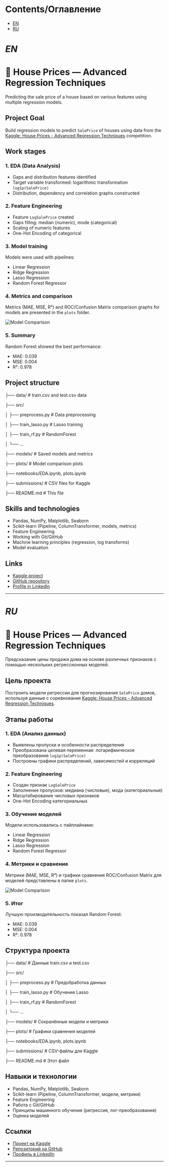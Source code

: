 # Contents/Оглавление

* [EN](#en)
* [RU](#ru)


# *EN*

# 🏡 House Prices — Advanced Regression Techniques

Predicting the sale price of a house based on various features using multiple regression models.

## Project Goal

Build regression models to predict `SalePrice` of houses using data from the [Kaggle: House Prices - Advanced Regression Techniques](https://www.kaggle.com/competitions/house-prices-advanced-regression-techniques) competition.

## Work stages

### 1. EDA (Data Analysis)
- Gaps and distribution features identified
- Target variable transformed: logarithmic transformation `log1p(SalePrice)`
- Distribution, dependency and correlation graphs constructed

### 2. Feature Engineering
- Feature `LogSalePrice` created
- Gaps filling: median (numeric), mode (categorical)
- Scaling of numeric features
- One-Hot Encoding of categorical

### 3. Model training
Models were used with pipelines:
- Linear Regression
- Ridge Regression
- Lasso Regression
- Random Forest Regressor

### 4. Metrics and comparison
Metrics (MAE, MSE, R²) and ROC/Confusion Matrix comparison graphs for models are presented in the `plots` folder.

![Model Comparison](./plots/metrics_comparison.png)

### 5. Summary
Random Forest showed the best performance:
- MAE: 0.039
- MSE: 0.004
- R²: 0.978

## Project structure

├── data/ # train.csv and test.csv data

├── src/

│ ├── preprocess.py # Data preprocessing

│ ├── train_lasso.py # Lasso training

│ ├── train_rf.py # RandomForest

│ └── ...

├── models/ # Saved models and metrics

├── plots/ # Model comparison plots

├── notebooks/EDA.ipynb, plots.ipynb

├── submissions/ # CSV files for Kaggle

├── README.md # This file

## Skills and technologies

- Pandas, NumPy, Matplotlib, Seaborn
- Scikit-learn (Pipeline, ColumnTransformer, models, metrics)
- Feature Engineering
- Working with Git/GitHub
- Machine learning principles (regression, log transforms)
- Model evaluation

## Links

- [Kaggle project](https://www.kaggle.com/...)
- [GitHub repository](https://github.com/...)
- [Profile in LinkedIn](https://www.linkedin.com/in/...)

---

# *RU*

# 🏡 House Prices — Advanced Regression Techniques

Предсказание цены продажи дома на основе различных признаков с помощью нескольких регрессионных моделей.

## Цель проекта

Построить модели регрессии для прогнозирования `SalePrice` домов, используя данные с соревнования [Kaggle: House Prices - Advanced Regression Techniques](https://www.kaggle.com/competitions/house-prices-advanced-regression-techniques).

## Этапы работы

### 1. EDA (Анализ данных)
- Выявлены пропуски и особенности распределения
- Преобразована целевая переменная: логарифмическое преобразование `log1p(SalePrice)`
- Построены графики распределений, зависимостей и корреляций

### 2. Feature Engineering
- Создан признак `LogSalePrice`
- Заполнение пропусков: медиана (числовые), мода (категориальные)
- Масштабирование числовых признаков
- One-Hot Encoding категориальных

### 3. Обучение моделей
Модели использовались с пайплайнами:
- Linear Regression
- Ridge Regression
- Lasso Regression
- Random Forest Regressor

### 4. Метрики и сравнение
Метрики (MAE, MSE, R²) и графики сравнения ROC/Confusion Matrix для моделей представлены в папке `plots`.

![Model Comparison](./plots/metrics_comparison.png)

### 5. Итог
Лучшую производительность показал Random Forest:
- MAE: 0.039
- MSE: 0.004
- R²: 0.978

## Структура проекта

├── data/ # Данные train.csv и test.csv

├── src/

│ ├── preprocess.py # Предобработка данных

│ ├── train_lasso.py # Обучение Lasso

│ ├── train_rf.py # RandomForest

│ └── ...

├── models/ # Сохранённые модели и метрики

├── plots/ # Графики сравнения моделей

├── notebooks/EDA.ipynb, plots.ipynb

├── submissions/ # CSV-файлы для Kaggle

├── README.md # Этот файл


## Навыки и технологии

- Pandas, NumPy, Matplotlib, Seaborn
- Scikit-learn (Pipeline, ColumnTransformer, модели, метрики)
- Feature Engineering
- Работа с Git/GitHub
- Принципы машинного обучения (регрессия, лог-преобразования)
- Оценка моделей

## Ссылки

- [Проект на Kaggle](https://www.kaggle.com/...)
- [Репозиторий на GitHub](https://github.com/...)
- [Профиль в LinkedIn](https://www.linkedin.com/in/...)

---

